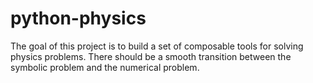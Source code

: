 # python-physics
The goal of this project is to build a set of composable tools for solving physics problems.
There should be a smooth transition between the symbolic problem and the numerical problem.
